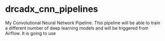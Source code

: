 # drcadx_cnn_pipelines
My Convolutional Neural Network Pipeline. This pipeline will be able to train a different number of deep learning models and will be triggered from Airflow. 
It is going to use 
